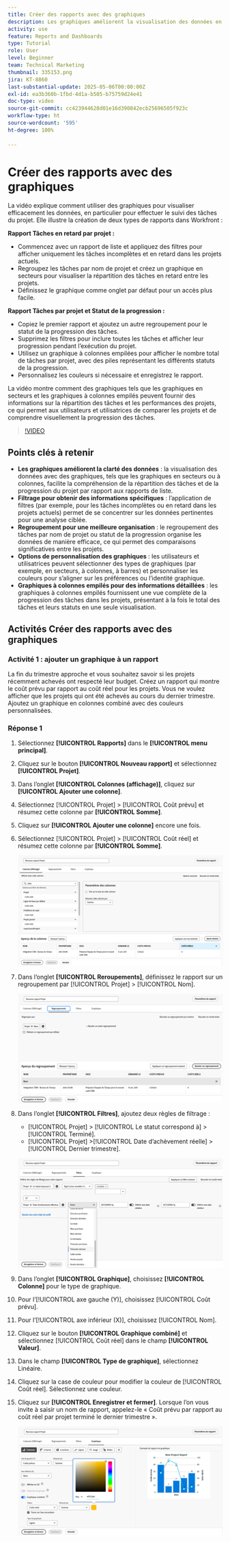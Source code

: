 ```yaml
---
title: Créer des rapports avec des graphiques
description: Les graphiques améliorent la visualisation des données en organisant les informations sur les données par le biais de filtres, de regroupements et de formats de colonnes empilés personnalisables, ce qui rend l’analyse plus claire et plus exploitable.
activity: use
feature: Reports and Dashboards
type: Tutorial
role: User
level: Beginner
team: Technical Marketing
thumbnail: 335153.png
jira: KT-8860
last-substantial-update: 2025-05-06T00:00:00Z
exl-id: ea3b360b-1fbd-4d1a-b505-b75759d24e41
doc-type: video
source-git-commit: cc423944628d01e16d390842ecb25696505f923c
workflow-type: ht
source-wordcount: '595'
ht-degree: 100%

---
```


# Créer des rapports avec des graphiques

La vidéo explique comment utiliser des graphiques pour visualiser efficacement les données, en particulier pour effectuer le suivi des tâches du projet. Elle illustre la création de deux types de rapports dans Workfront :

**Rapport Tâches en retard par projet :**

* Commencez avec un rapport de liste et appliquez des filtres pour afficher uniquement les tâches incomplètes et en retard dans les projets actuels.
* Regroupez les tâches par nom de projet et créez un graphique en secteurs pour visualiser la répartition des tâches en retard entre les projets.
* Définissez le graphique comme onglet par défaut pour un accès plus facile.

**Rapport Tâches par projet et Statut de la progression :**

* Copiez le premier rapport et ajoutez un autre regroupement pour le statut de la progression des tâches.
* Supprimez les filtres pour inclure toutes les tâches et afficher leur progression pendant l’exécution du projet.
* Utilisez un graphique à colonnes empilées pour afficher le nombre total de tâches par projet, avec des piles représentant les différents statuts de la progression.
* Personnalisez les couleurs si nécessaire et enregistrez le rapport.

La vidéo montre comment des graphiques tels que les graphiques en secteurs et les graphiques à colonnes empilés peuvent fournir des informations sur la répartition des tâches et les performances des projets, ce qui permet aux utilisateurs et utilisatrices de comparer les projets et de comprendre visuellement la progression des tâches.

>[!VIDEO](https://video.tv.adobe.com/v/3450016/?captions=fre_fr&quality=12&learn=on&enablevpops=0)

## Points clés à retenir

* **Les graphiques améliorent la clarté des données** : la visualisation des données avec des graphiques, tels que les graphiques en secteurs ou à colonnes, facilite la compréhension de la répartition des tâches et de la progression du projet par rapport aux rapports de liste.
* **Filtrage pour obtenir des informations spécifiques** : l’application de filtres (par exemple, pour les tâches incomplètes ou en retard dans les projets actuels) permet de se concentrer sur les données pertinentes pour une analyse ciblée.
* **Regroupement pour une meilleure organisation** : le regroupement des tâches par nom de projet ou statut de la progression organise les données de manière efficace, ce qui permet des comparaisons significatives entre les projets.
* **Options de personnalisation des graphiques** : les utilisateurs et utilisatrices peuvent sélectionner des types de graphiques (par exemple, en secteurs, à colonnes, à barres) et personnaliser les couleurs pour s’aligner sur les préférences ou l’identité graphique.
* **Graphiques à colonnes empilés pour des informations détaillées** : les graphiques à colonnes empilés fournissent une vue complète de la progression des tâches dans les projets, présentant à la fois le total des tâches et leurs statuts en une seule visualisation.


## Activités Créer des rapports avec des graphiques

### Activité 1 : ajouter un graphique à un rapport

La fin du trimestre approche et vous souhaitez savoir si les projets récemment achevés ont respecté leur budget. Créez un rapport qui montre le coût prévu par rapport au coût réel pour les projets. Vous ne voulez afficher que les projets qui ont été achevés au cours du dernier trimestre. Ajoutez un graphique en colonnes combiné avec des couleurs personnalisées.

### Réponse 1

1. Sélectionnez **[!UICONTROL Rapports]** dans le **[!UICONTROL menu principal]**.
1. Cliquez sur le bouton **[!UICONTROL Nouveau rapport]** et sélectionnez **[!UICONTROL Projet]**.
1. Dans l’onglet **[!UICONTROL Colonnes (affichage)]**, cliquez sur **[!UICONTROL Ajouter une colonne]**.
1. Sélectionnez [!UICONTROL Projet] > [!UICONTROL Coût prévu] et résumez cette colonne par **[!UICONTROL Somme]**.
1. Cliquez sur **[!UICONTROL Ajouter une colonne]** encore une fois.
1. Sélectionnez [!UICONTROL Projet] > [!UICONTROL Coût réel] et résumez cette colonne par **[!UICONTROL Somme]**.

   ![Image de l’écran d’ajout de colonnes à un rapport](assets/chart-report-columns.png)

1. Dans l’onglet **[!UICONTROL Reroupements]**, définissez le rapport sur un regroupement par [!UICONTROL Projet] > [!UICONTROL Nom].

   ![Image de l’écran d’ajout de groupes à un rapport](assets/chart-report-groupings.png)

1. Dans l’onglet **[!UICONTROL Filtres]**, ajoutez deux règles de filtrage :

   * [!UICONTROL Projet] > [!UICONTROL Le statut correspond à] > [!UICONTROL Terminé].
   * [!UICONTROL Projet] >[!UICONTROL  Date d’achèvement réelle] > [!UICONTROL Dernier trimestre].

   ![Image de l’écran d’ajout de filtres à un rapport](assets/chart-report-filters.png)

1. Dans l’onglet **[!UICONTROL Graphique]**, choisissez **[!UICONTROL Colonne]** pour le type de graphique.
1. Pour l’[!UICONTROL axe gauche (Y)], choisissez [!UICONTROL Coût prévu].
1. Pour l’[!UICONTROL axe inférieur (X)], choisissez [!UICONTROL Nom].
1. Cliquez sur le bouton **[!UICONTROL Graphique combiné]** et sélectionnez [!UICONTROL Coût réel] dans le champ **[!UICONTROL Valeur]**.
1. Dans le champ **[!UICONTROL Type de graphique]**, sélectionnez Linéaire.
1. Cliquez sur la case de couleur pour modifier la couleur de [!UICONTROL Coût réel]. Sélectionnez une couleur.
1. Cliquez sur **[!UICONTROL Enregistrer et fermer]**. Lorsque l’on vous invite à saisir un nom de rapport, appelez-le « Coût prévu par rapport au coût réel par projet terminé le dernier trimestre ».

   ![Image de l’écran d’ajout d’un graphique à un rapport](assets/chart-report-chart.png)
